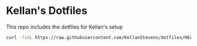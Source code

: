 # Kellan's Dotfiles

This repo includes the dotfiles for Kellan's setup

```bash
curl -fsSL https://raw.githubusercontent.com/KellanStevens/dotfiles/HEAD/setup.sh | bash
```
